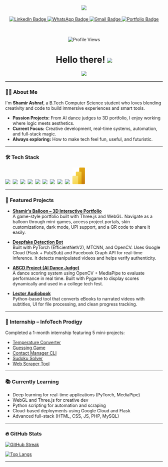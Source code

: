 <div id="header" align="center"> 
  <img src="https://media3.giphy.com/media/u2pmTWUi0MXjyrMaVj/giphy.gif" width="100"/> 
</div>

<br>

<div id="badges" align="center">
  <a href="https://www.linkedin.com/in/shamir-ashraf-31ab10254">
    <img src="https://img.shields.io/badge/LinkedIn-blue?style=for-the-badge&logo=linkedin&logoColor=white" alt="LinkedIn Badge"/>
  </a>  
  <a href="https://wa.me/919544123218">
    <img src="https://img.shields.io/badge/WhatsApp-25D366?style=for-the-badge&logo=whatsapp&logoColor=white" alt="WhatsApp Badge"/>
  </a>
  <a href="mailto:shamirkolakkadan26@gmail.com">
    <img src="https://img.shields.io/badge/Gmail-EA4335?style=for-the-badge&logo=gmail&logoColor=white" alt="Gmail Badge"/> 
  </a>
  <a href="https://shamir-ashraf.vercel.app">
    <img src="https://img.shields.io/badge/Portfolio-ffd700?style=for-the-badge&logo=fly.io&logoColor=black" alt="Portfolio Badge"/> 
  </a>
  
  <br><br>
  <img src="https://komarev.com/ghpvc/?username=shamiroxs&style=flat-square&color=blue" alt="Profile Views"/>
  <br>
  <h1 align="center">
     Hello there!
    <img src="https://media.giphy.com/media/hvRJCLFzcasrR4ia7z/giphy.gif" width="30px"/>
  </h1>
</div>

<div align="center">
  <img src="https://media3.giphy.com/media/26SdS6M9jzxdqq72JU/giphy.gif?cid=6c09b952a08ac9ab7a0b7e0b5878a4f78ed79eda73e2e8e2&rid=giphy.gif&ct=g"/>
</div>

---

### :man_technologist: About Me

I'm **Shamir Ashraf**, a B.Tech Computer Science student who loves blending creativity and code to build immersive experiences and smart tools.

- **Passion Projects:** From AI dance judges to 3D portfolio, I enjoy working where logic meets aesthetics.
- **Current Focus:** Creative development, real-time systems, automation, and full-stack magic.
- **Always exploring:** How to make tech feel fun, useful, and futuristic.

---

### :hammer_and_wrench: Tech Stack

<div>
  <img src="https://cdn.jsdelivr.net/gh/devicons/devicon/icons/html5/html5-original.svg" width="40"/>&nbsp;
  <img src="https://cdn.jsdelivr.net/gh/devicons/devicon/icons/css3/css3-original.svg" width="40"/>&nbsp;
  <img src="https://cdn.jsdelivr.net/gh/devicons/devicon/icons/javascript/javascript-original.svg" width="40"/>&nbsp;
  <img src="https://cdn.jsdelivr.net/gh/devicons/devicon/icons/python/python-original.svg" width="40"/>&nbsp;
  <img src="https://cdn.jsdelivr.net/gh/devicons/devicon/icons/cplusplus/cplusplus-original.svg" width="40"/>&nbsp;
  <img src="https://cdn.jsdelivr.net/gh/devicons/devicon/icons/java/java-original.svg" width="40"/>&nbsp;
  <img src="https://cdn.jsdelivr.net/gh/devicons/devicon/icons/mysql/mysql-original.svg" width="40"/>&nbsp;
  <img src="https://cdn.jsdelivr.net/gh/devicons/devicon/icons/php/php-original.svg" width="40"/>&nbsp;
  <img src="https://cdn.jsdelivr.net/gh/devicons/devicon/icons/threejs/threejs-original.svg" width="40"/>&nbsp;
  <img src="https://raw.githubusercontent.com/shamiroxs/shamiroxs/main/image/power-bi.svg" width="40"/>&nbsp;
</div>

---

### :rocket: Featured Projects

- **[Shamir’s Balloon – 3D Interactive Portfolio](https://github.com/shamiroxs/shamiroxs.github.io)**  
  A game-style portfolio built with Three.js and WebGL. Navigate as a balloon through mini-games, access project portals, skin customizations, dark mode, UPI support, and a QR code to share it easily.

- **[Deepfake Detection Bot](https://github.com/shamiroxs/deepfake-bot)**  
  Built with PyTorch (EfficientNetV2), MTCNN, and OpenCV. Uses Google Cloud (Flask + Pub/Sub) and Facebook Graph API for real-time inference. It detects manipulated videos and helps verify authenticity.

- **[ABCD Project (AI Dance Judge)](https://github.com/shamiroxs/abcd)**  
  A dance scoring system using OpenCV + MediaPipe to evaluate performance in real time. Built with Pygame to display scores dynamically and used in a college tech fest.

- **[Lector Audiobook](https://github.com/shamiroxs/lector)**  
  Python-based tool that converts eBooks to narrated videos with subtitles, UI for file processing, and clean progress tracking.

---

### :briefcase: Internship – InfoTech Prodigy

Completed a 1-month internship featuring 5 mini-projects:

- [Temperature Converter](https://github.com/shamiroxs/PRODIGY_SD_01)
- [Guessing Game](https://github.com/shamiroxs/PRODIGY_SD_02)
- [Contact Manager CLI](https://github.com/shamiroxs/PRODIGY_SD_03)
- [Sudoku Solver](https://github.com/shamiroxs/PRODIGY_SD_04)
- [Web Scraper Tool](https://github.com/shamiroxs/PRODIGY_SD_05)

---

### :books: Currently Learning

- Deep learning for real-time applications (PyTorch, MediaPipe)
- WebGL and Three.js for creative dev
- Python scripting for automation and scraping
- Cloud-based deployments using Google Cloud and Flask
- Advanced full-stack (HTML, CSS, JS, PHP, MySQL)

---

### :fire: GitHub Stats

[![GitHub Streak](http://github-readme-streak-stats.herokuapp.com?user=shamiroxs&theme=dark&background=000000)](https://git.io/streak-stats)

[![Top Langs](https://github-readme-stats.vercel.app/api/top-langs/?username=shamiroxs&layout=compact&theme=vision-friendly-dark)](https://github.com/anuraghazra/github-readme-stats)

---
